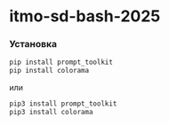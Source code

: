 # itmo-sd-bash-2025

### Установка
```bash
pip install prompt_toolkit
pip install colorama
```
или
```bash
pip3 install prompt_toolkit
pip3 install colorama
```